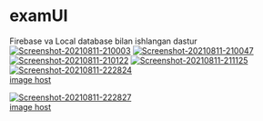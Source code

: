 # examUI
Firebase va Local database bilan ishlangan dastur
<a href="https://ibb.co/S5my3HY"><img src="https://i.ibb.co/NtNCyfD/Screenshot-20210811-210003.jpg" alt="Screenshot-20210811-210003" border="0"></a>
<a href="https://ibb.co/1JF8CQ0"><img src="https://i.ibb.co/gFkz09r/Screenshot-20210811-210047.jpg" alt="Screenshot-20210811-210047" border="0"></a>
<a href="https://ibb.co/D89jByx"><img src="https://i.ibb.co/MGcJz4Y/Screenshot-20210811-210122.jpg" alt="Screenshot-20210811-210122" border="0"></a>
<a href="https://ibb.co/bBSYwKM"><img src="https://i.ibb.co/ncH4dLN/Screenshot-20210811-211125.jpg" alt="Screenshot-20210811-211125" border="0"></a>
<a href="https://ibb.co/5KvgZ5J"><img src="https://i.ibb.co/KK7pn98/Screenshot-20210811-222824.jpg" alt="Screenshot-20210811-222824" border="0"></a><br /><a target='_blank' href='https://imgbb.com/'>image host</a><br />

<a href="https://ibb.co/9tc2N64"><img src="https://i.ibb.co/dgj6rFp/Screenshot-20210811-222827.jpg" alt="Screenshot-20210811-222827" border="0"></a><br /><a target='_blank' href='https://imgbb.com/'>image host</a><br />
